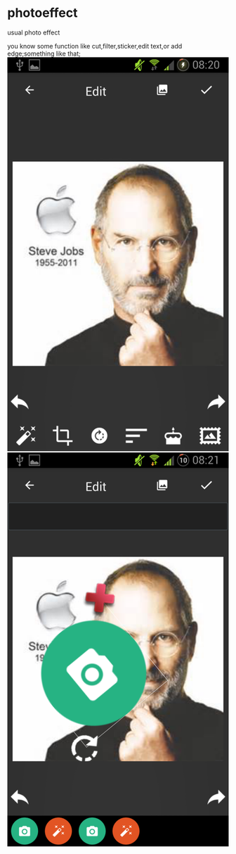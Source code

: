 # photoeffect
usual photo effect


you know some function like cut,filter,sticker,edit text,or add edge;something like that;
![image](https://github.com/hellofunbee/photoeffect/blob/master/Screenshot_2015-07-04-08-20-48.png)
![image](https://github.com/hellofunbee/photoeffect/blob/master/Screenshot_2015-07-04-08-21-33.png)
